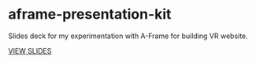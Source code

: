 # aframe-presentation-kit

Slides deck for my experimentation with A-Frame for building VR website.

[VIEW SLIDES](https://shahbaz17.github.io/aframe-presentation-explorer/)
